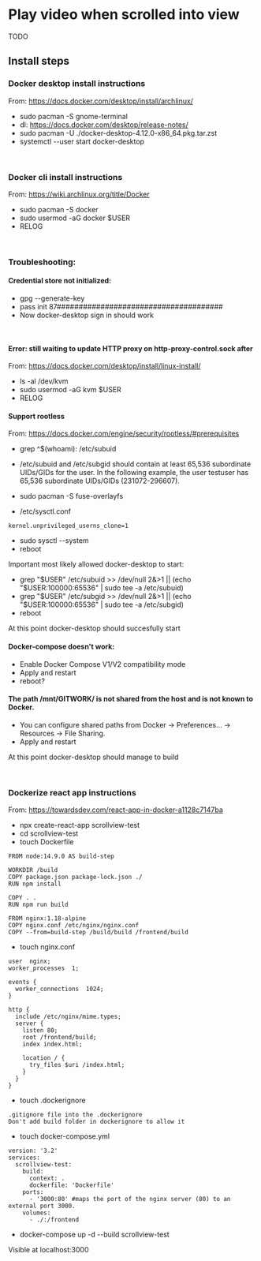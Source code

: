 # Play video when scrolled into view

TODO

## Install steps
### Docker desktop install instructions
From: https://docs.docker.com/desktop/install/archlinux/

- sudo pacman -S gnome-terminal
- dl: https://docs.docker.com/desktop/release-notes/
- sudo pacman -U ./docker-desktop-4.12.0-x86_64.pkg.tar.zst
- systemctl --user start docker-desktop

<br />

### Docker cli install instructions

From: https://wiki.archlinux.org/title/Docker

- sudo pacman -S docker
- sudo usermod -aG docker $USER
- RELOG

<br />

### Troubleshooting:

#### Credential store not initialized:

- gpg --generate-key
- pass init 87######################################
- Now docker-desktop sign in should work

<br />

#### Error: still waiting to update HTTP proxy on http-proxy-control.sock after
From: https://docs.docker.com/desktop/install/linux-install/

- ls -al /dev/kvm
- sudo usermod -aG kvm $USER
- RELOG

#### Support rootless

From: https://docs.docker.com/engine/security/rootless/#prerequisites
- grep ^$(whoami): /etc/subuid
- /etc/subuid and /etc/subgid should contain at least 65,536 subordinate UIDs/GIDs for the user. In the following example, the user testuser has 65,536 subordinate UIDs/GIDs (231072-296607).

- sudo pacman -S fuse-overlayfs
- /etc/sysctl.conf
```
kernel.unprivileged_userns_clone=1
```
- sudo sysctl --system
- reboot

Important most likely allowed docker-desktop to start:
- grep "$USER" /etc/subuid >> /dev/null 2&>1 || (echo "$USER:100000:65536" | sudo tee -a /etc/subuid)
- grep "$USER" /etc/subgid >> /dev/null 2&>1 || (echo "$USER:100000:65536" | sudo tee -a /etc/subgid)
- reboot

At this point docker-desktop should succesfully start

#### Docker-compose doesn't work:

- Enable Docker Compose V1/V2 compatibility mode
- Apply and restart
- reboot?

#### The path /mnt/GITWORK/ is not shared from the host and is not known to Docker.

- You can configure shared paths from Docker -> Preferences... -> Resources -> File Sharing.
- Apply and restart

At this point docker-desktop should manage to build

<br />

### Dockerize react app instructions 

From: https://towardsdev.com/react-app-in-docker-a1128c7147ba

- npx create-react-app scrollview-test
- cd scrollview-test
- touch Dockerfile
```
FROM node:14.9.0 AS build-step

WORKDIR /build
COPY package.json package-lock.json ./
RUN npm install

COPY . .
RUN npm run build

FROM nginx:1.18-alpine
COPY nginx.conf /etc/nginx/nginx.conf
COPY --from=build-step /build/build /frontend/build
```
- touch nginx.conf
```
user  nginx;
worker_processes  1;

events {
  worker_connections  1024;
}

http {
  include /etc/nginx/mime.types;
  server {
    listen 80;
    root /frontend/build;
    index index.html;

    location / {
      try_files $uri /index.html;
    }
  }
}
```
	
- touch .dockerignore
```
.gitignore file into the .dockerignore
Don't add build folder in dockerignore to allow it
```


- touch docker-compose.yml
```
version: '3.2'
services:
  scrollview-test:
    build:
      context: .
      dockerfile: 'Dockerfile'
    ports:
      - '3000:80' #maps the port of the nginx server (80) to an external port 3000.
    volumes:
      - ./:/frontend
```

- docker-compose up -d --build scrollview-test

Visible at localhost:3000
